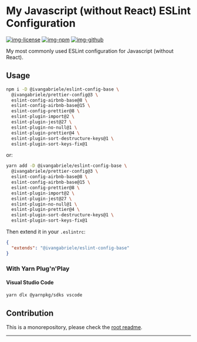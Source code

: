 # My Javascript (without React) ESLint Configuration

[![img-license]][lnk-license] [![img-npm]][lnk-npm] [![img-github]][lnk-github]

My most commonly used ESLint configuration for Javascript (without React).

## Usage

```sh
npm i -D @ivangabriele/eslint-config-base \
  @ivangabriele/prettier-config@3 \
  eslint-config-airbnb-base@8 \
  eslint-config-airbnb-base@15 \
  eslint-config-prettier@8 \
  eslint-plugin-import@2 \
  eslint-plugin-jest@27 \
  eslint-plugin-no-null@1 \
  eslint-plugin-prettier@4 \
  eslint-plugin-sort-destructure-keys@1 \
  eslint-plugin-sort-keys-fix@1
```

or:

```sh
yarn add -D @ivangabriele/eslint-config-base \
  @ivangabriele/prettier-config@3 \
  eslint-config-airbnb-base@8 \
  eslint-config-airbnb-base@15 \
  eslint-config-prettier@8 \
  eslint-plugin-import@2 \
  eslint-plugin-jest@27 \
  eslint-plugin-no-null@1 \
  eslint-plugin-prettier@4 \
  eslint-plugin-sort-destructure-keys@1 \
  eslint-plugin-sort-keys-fix@1
```

Then extend it in your `.eslintrc`:

```json
{
  "extends": "@ivangabriele/eslint-config-base"
}
```

### With Yarn Plug'n'Play

#### Visual Studio Code

```sh
yarn dlx @yarnpkg/sdks vscode
```

## Contribution

This is a monorepository, please check the [root readme][lnk-contribution].

---

[img-github]: https://img.shields.io/github/actions/workflow/status/ivangabriele/eslint-config/test-and-publish.yml?branch=main&style=flat-square
[img-license]: https://img.shields.io/github/license/ivangabriele/eslint-config?style=flat-square
[img-npm]: https://img.shields.io/npm/v/@ivangabriele/eslint-config-base?style=flat-square
[lnk-github]: https://github.com/ivangabriele/eslint-config/actions?query=branch%3Amain++
[lnk-license]: https://github.com/ivangabriele/eslint-config/blob/main/packages/base/LICENSE
[lnk-npm]: https://www.npmjs.com/package/@ivangabriele/eslint-config-base
[lnk-contribution]: https://github.com/ivangabriele/eslint-config#contribution

